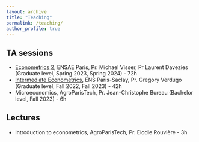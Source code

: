 ```yaml
---
layout: archive
title: "Teaching"
permalink: /teaching/
author_profile: true
---
```



## TA sessions

- [Econometrics 2](https://www.ensae.fr/en/courses/econometrics-2/), ENSAE Paris, Pr. Michael Visser, Pr Laurent Davezies (Graduate level, Spring 2023, Spring 2024) - 72h
- [Intermediate Econometrics](https://www.universite-paris-saclay.fr/en/education/master/economics/m1-economics#programme), ENS Paris-Saclay, Pr. Gregory Verdugo (Graduate level, Fall 2022, Fall 2023) - 42h
- Microeconomics, AgroParisTech, Pr. Jean-Christophe Bureau (Bachelor level, Fall 2023) - 6h


## Lectures

- Introduction to econometrics, AgroParisTech, Pr. Elodie Rouvière - 3h
